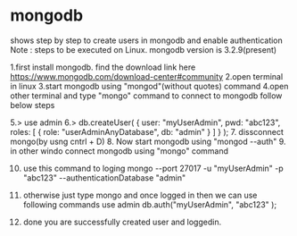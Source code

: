 # mongodb
shows step by step to create users in mongodb and enable authentication 
Note : steps to be executed on Linux. 
      mongodb version is 3.2.9(present)

1.first install mongodb. find the download link here https://www.mongodb.com/download-center#community
2.open terminal in linux
3.start mongodb using "mongod"(without quotes) command
4.open other terminal and type "mongo" command to connect to mongodb
follow below steps

5.>  use admin
6.>  db.createUser(
    {
      user: "myUserAdmin",
      pwd: "abc123",
      roles: [ { role: "userAdminAnyDatabase", db: "admin" } ]
    }
    );
7. dissconnect mongo(by usng cntrl + D)
8. Now start mongodb using "mongod --auth" 
9. in other windo connect mongodb using "mongo" command

10. use this command to loging 
    mongo --port 27017 -u "myUserAdmin" -p "abc123" --authenticationDatabase "admin"
    
11. otherwise just type mongo and once logged in then we can use following commands 
    use admin
    db.auth("myUserAdmin", "abc123" );
12. done you are successfully created user and loggedin. 

